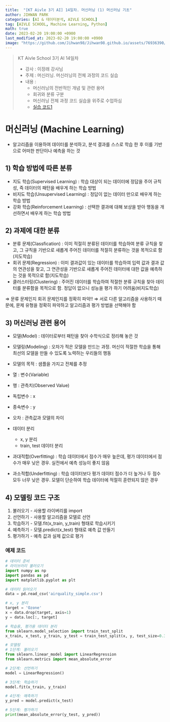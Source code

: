```yaml
---
title:  "[KT Aivle 3기 AI] 14일차. 머신러닝 (1) 머신러닝 기초"
author: JIHWAN PARK
categories: [AI & 데이터분석, AIVLE SCHOOL]
tag: [AIVLE SCHOOL, Machine Learning, Python]
math: true
date: 2023-02-20 19:00:00 +0900
last_modified_at: 2023-02-20 19:00:00 +0900
image: "https://github.com/Jihwan98/Jihwan98.github.io/assets/76936390/6be11e55-36a3-4a86-8e30-d8928f732a0c"
---
```


> KT Aivle School 3기 AI 14일차 
> - 강사 : 이장래 강사님
> - 주제 : 머신러닝. 머신러닝의 전체 과정의 코드 실습
> - 내용 :
>   - 머신러닝의 전반적인 개념 및 관련 용어
>   - 회귀와 분류 구분
>   - 머신러닝 전체 과정 코드 실습을 위주로 수업하심
>   - <a href='https://github.com/Jihwan98/aivle_school/blob/main/2023.02.20_%EB%A8%B8%EC%8B%A0%EB%9F%AC%EB%8B%9D_%EC%8B%A4%EC%8A%B5%EC%9E%90%EB%A3%8C/%EB%B0%B0%EC%9A%B0%EA%B8%B0/ML01_01_%EC%BD%94%EB%94%A9%EC%97%B0%EC%8A%B5(AirQuality).ipynb' target='_blank'>실습 코드1</a>


# 머신러닝 (Machine Learning)
- 알고리즘을 이용하여 데이터를 분석하고, 분석 결과를 스스로 학습 한 후 이를 기반으로 어떠한 판단이나 예측을 하는 것

## 1) 학습 방법에 따른 분류
- 지도 학습(Supervised Learning) : 학습 대상이 되는 데이터에 정답을 주어 규칙성, 즉 데이터의 패턴을 배우게 하는 학습 방법
- 비지도 학습(Unsupervised Learning) : 정답이 없는 데이터 만으로 배우게 하는 학습 방법
- 강화 학습(Reinforcement Learning) : 선택한 결과에 대해 보상을 받아 행동을 개선하면서 배우게 하는 학습 방법

## 2) 과제에 대한 분류
- 분류 문제(Classfication) : 이미 적절히 분류된 데이터를 학습하여 분류 규칙을 찾고, 그 규칙을 기반으로 새롭게 주어진 데이터를 적절히 분류하는 것을 목적으로 함(지도학습)
- 회귀 문제(Regression) : 이미 결과값이 있는 데이터를 학습하여 입력 값과 결과 값의 연관성을 찾고, 그 연관성을 기반으로 새롭게 주어진 데이터에 대한 값을 예측하는 것을 목적으로 함(지도학습)
- 클러스터링(Clustering) : 주어진 데이터를 학습하여 적절한 분류 규칙을 찾아 데이터를 분류함을 목적으로 함. 정답이 없으니 성능을 평가 하기 어려움(비지도학습)

⇒ 문류 문제인지 회귀 문제인지를 정확히 파악!!
⇒ 서로 다른 알고리즘을 사용하기 때문에, 문제 유형을 정확히 파악하고 알고리즘과 평가 방법을 선택해야 함

## 3) 머신러닝 관련 용어
- 모델(Model) : 데이터로부터 패턴을 찾아 수학식으로 정리해 놓은 것
- 모델링(Modeling) : 오차가 적은 모델을 만드는 과정. 머신이 적절한 학습을 통해 최선의 모델을 만들 수 있도록 노력하는 우리들의 행동
- 모델의 목적 : 샘플을 가지고 전체를 추정

- 열 : 변수(Variable)
- 행 : 관측치(Observed Value)

- 독립변수 : x
- 종속변수 : y
- 오차 : 관측값과 모델의 차이

- 데이터 분리
  - x, y 분리
  - train, test 데이터 분리

- 과대적합(Overfitting) : 학습 데이터에서 점수가 매우 높은데, 평가 데이터에서 점수가 매우 낮은 경우. 실전에서 예측 성능이 좋지 않음
- 과소적합(Underfitting) : 학습 데이터보다 평가 데이터 점수가 더 높거나 두 점수 모두 너무 낮은 경우. 모델이 단순하여 학습 데이터에 적절히 훈련되지 않은 경우

## 4) 모델링 코드 구조

1. 불러오기 - 사용할 라이버리를 import
2. 선언하기 - 사용할 알고리즘을 모델로 선언
3. 학습하기 - 모델.fit(x_train, y_train) 형태로 학습시키기
4. 예측하기 - 모델.predict(x_test) 형태로 예측 값 만들기
5. 평가하기 - 예측 값과 실제 값으로 평가

### 예제 코드
```python
# 데이터 준비
# 라이브러리 불러오기
import numpy as np
import pandas as pd
import matplotlib.pyplot as plt

# 데이터 읽어오기
data = pd.read_csv('airquality_simple.csv')

# x, y 분리
target = 'Ozone'
x = data.drop(target, axis=1)
y = data.loc[:, target]

# 학습용, 평가용 데이터 분리
from sklearn.model_selection import train_test_split
x_train, x_test, y_train, y_test = train_test_split(x, y, test_size=0.3) 

# 모델링
# 1단계: 불러오기
from sklearn.linear_model import LinearRegression
from sklearn.metrics import mean_absolute_error

# 2단계: 선언하기
model = LinearRegression()

# 3단계: 학습하기
model.fit(x_train, y_train)

# 4단계: 예측하기
y_pred = model.predict(x_test)

# 5단계: 평가하기
print(mean_absolute_error(y_test, y_pred))
```